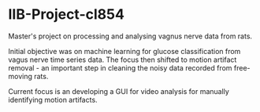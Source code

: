 # IIB-Project-cl854

Master's project on processing and analysing vagnus nerve data from rats.

Initial objective was on machine learning for glucose classification from vagus nerve time series data. The focus then shifted to motion artifact removal - an important step in cleaning the noisy data recorded from free-moving rats.

Current focus is an developing a GUI for video analysis for manually identifying motion artifacts.

